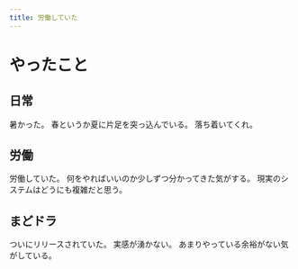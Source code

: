 ```yaml
---
title: 労働していた
---
```


# やったこと

## 日常

暑かった。
春というか夏に片足を突っ込んでいる。
落ち着いてくれ。

## 労働

労働していた。
何をやればいいのか少しずつ分かってきた気がする。
現実のシステムはどうにも複雑だと思う。

## まどドラ

ついにリリースされていた。
実感が湧かない。
あまりやっている余裕がない気がしている。

